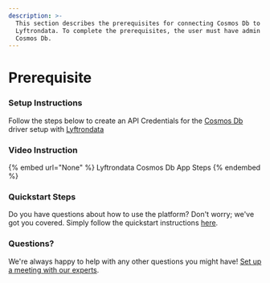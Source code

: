 ```yaml
---
description: >-
  This section describes the prerequisites for connecting Cosmos Db to
  Lyftrondata. To complete the prerequisites, the user must have admin access to
  Cosmos Db.
---
```


# Prerequisite

<mark style="color:blue;"></mark>

### Setup Instructions

Follow the steps below to create an API Credentials for the [Cosmos Db](None) driver setup with [Lyftrondata](https://www.lyftrondata.com)

### Video Instruction

{% embed url="None" %}
Lyftrondata Cosmos Db App Steps
{% endembed %}

### Quickstart Steps

Do you have questions about how to use the platform? Don't worry; we've got you covered. Simply follow the quickstart instructions [here](README.md).

### Questions? <a href="#questions" id="questions"></a>

We're always happy to help with any other questions you might have! [Set up a meeting with our experts](https://www.lyftrondata.com/book-a-meeting/).

